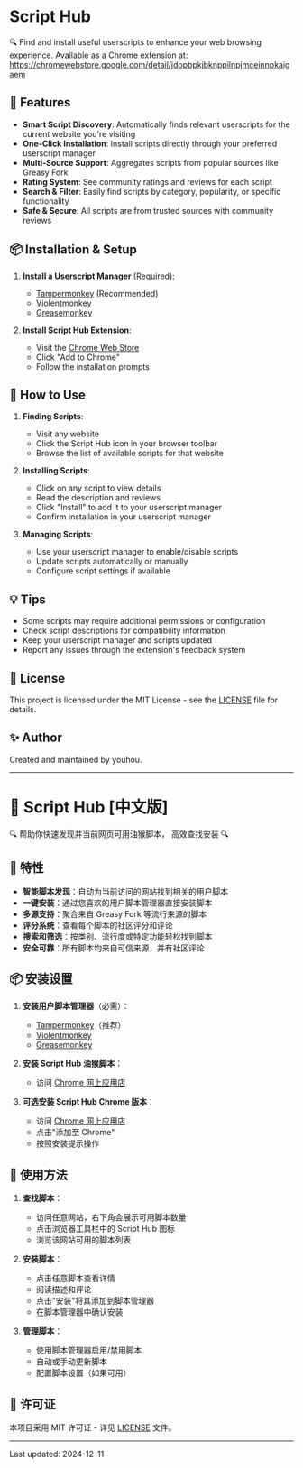 # Script Hub

🔍 Find and install useful userscripts to enhance your web browsing experience. Available as a Chrome extension at:
https://chromewebstore.google.com/detail/jdopbpkjbknppilnpjmceinnpkaigaem

## 🌟 Features

- **Smart Script Discovery**: Automatically finds relevant userscripts for the current website you're visiting
- **One-Click Installation**: Install scripts directly through your preferred userscript manager
- **Multi-Source Support**: Aggregates scripts from popular sources like Greasy Fork
- **Rating System**: See community ratings and reviews for each script
- **Search & Filter**: Easily find scripts by category, popularity, or specific functionality
- **Safe & Secure**: All scripts are from trusted sources with community reviews

## 📦 Installation & Setup

1. **Install a Userscript Manager** (Required):
   - [Tampermonkey](https://www.tampermonkey.net/) (Recommended)
   - [Violentmonkey](https://violentmonkey.github.io/)
   - [Greasemonkey](https://www.greasespot.net/)

2. **Install Script Hub Extension**:
   - Visit the [Chrome Web Store](https://chromewebstore.google.com/detail/jdopbpkjbknppilnpjmceinnpkaigaem)
   - Click "Add to Chrome"
   - Follow the installation prompts

## 🚀 How to Use

1. **Finding Scripts**:
   - Visit any website
   - Click the Script Hub icon in your browser toolbar
   - Browse the list of available scripts for that website

2. **Installing Scripts**:
   - Click on any script to view details
   - Read the description and reviews
   - Click "Install" to add it to your userscript manager
   - Confirm installation in your userscript manager

3. **Managing Scripts**:
   - Use your userscript manager to enable/disable scripts
   - Update scripts automatically or manually
   - Configure script settings if available

## 💡 Tips

- Some scripts may require additional permissions or configuration
- Check script descriptions for compatibility information
- Keep your userscript manager and scripts updated
- Report any issues through the extension's feedback system

## 📄 License

This project is licensed under the MIT License - see the [LICENSE](LICENSE) file for details.

## ✨ Author

Created and maintained by youhou.

---

# 🧲 Script Hub [中文版]

🔍 帮助你快速发现并当前网页可用油猴脚本， 高效查找安装 🔍

## 🌟 特性

- **智能脚本发现**：自动为当前访问的网站找到相关的用户脚本
- **一键安装**：通过您喜欢的用户脚本管理器直接安装脚本
- **多源支持**：聚合来自 Greasy Fork 等流行来源的脚本
- **评分系统**：查看每个脚本的社区评分和评论
- **搜索和筛选**：按类别、流行度或特定功能轻松找到脚本
- **安全可靠**：所有脚本均来自可信来源，并有社区评论

## 📦 安装设置

1. **安装用户脚本管理器**（必需）：
   - [Tampermonkey](https://www.tampermonkey.net/)（推荐）
   - [Violentmonkey](https://violentmonkey.github.io/)
   - [Greasemonkey](https://www.greasespot.net/)

2. **安装 Script Hub 油猴脚本**：
   - 访问 [Chrome 网上应用店](https://chromewebstore.google.com/detail/jdopbpkjbknppilnpjmceinnpkaigaem)

3. **可选安装 Script Hub Chrome 版本**：
   - 访问 [Chrome 网上应用店](https://chromewebstore.google.com/detail/jdopbpkjbknppilnpjmceinnpkaigaem)
   - 点击"添加至 Chrome"
   - 按照安装提示操作

## 🚀 使用方法

1. **查找脚本**：
   - 访问任意网站，右下角会展示可用脚本数量
   - 点击浏览器工具栏中的 Script Hub 图标
   - 浏览该网站可用的脚本列表

2. **安装脚本**：
   - 点击任意脚本查看详情
   - 阅读描述和评论
   - 点击"安装"将其添加到脚本管理器
   - 在脚本管理器中确认安装

3. **管理脚本**：
   - 使用脚本管理器启用/禁用脚本
   - 自动或手动更新脚本
   - 配置脚本设置（如果可用）


## 📄 许可证

本项目采用 MIT 许可证 - 详见 [LICENSE](LICENSE) 文件。

---
Last updated: 2024-12-11
